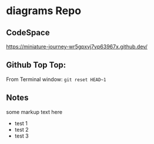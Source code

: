 # diagrams Repo


## CodeSpace
<https://miniature-journey-wr5gpxvj7vp63967x.github.dev/>


## Github Top Top:
From Terminal window: `git reset HEAD~1`

## Notes

some markup text here


- test 1
- test 2
- test 3
